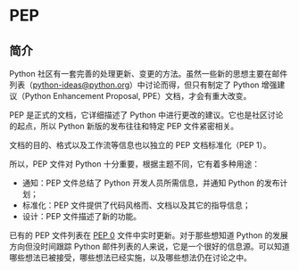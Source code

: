 # PEP

## 简介

Python 社区有一套完善的处理更新、变更的方法。虽然一些新的思想主要在邮件列表（python-ideas@python.org）中讨论而得，但只有制定了 Python 增强建议（Python Enhancement Proposal, PPE）文档，才会有重大改变。

PEP 是正式的文档，它详细描述了 Python 中进行更改的建议。它也是社区讨论的起点，所以 Python 新版的发布往往和特定 PEP 文件紧密相关。

文档的目的、格式以及工作流等信息也以独立的 PEP 文档标准化（PEP 1）。

所以，PEP 文件对 Python 十分重要，根据主题不同，它有着多种用途：

- 通知：PEP 文件总结了 Python 开发人员所需信息，并通知 Python 的发布计划；
- 标准化：PEP 文件提供了代码风格而、文档以及其它的指导信息；
- 设计：PEP 文件描述了新的功能。

已有的 PEP 文件列表在 [PEP 0](https://www.python.org/dev/peps/) 文件中实时更新。对于那些想知道 Python 的发展方向但没时间跟踪 Python 邮件列表的人来说，它是一个很好的信息源。可以知道哪些想法已被接受，哪些想法已经实施，以及哪些想法仍在讨论之中。
